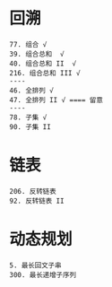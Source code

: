 # 回溯
```
77. 组合 √
39. 组合总和  √
40. 组合总和 II  √
216. 组合总和 III √
----
46. 全排列 √
47. 全排列 II √ ==== 留意
----
78. 子集 √
90. 子集 II 
```

# 链表
```
206. 反转链表
92. 反转链表 II
```

# 动态规划
```
5. 最长回文子串
300. 最长递增子序列
```

